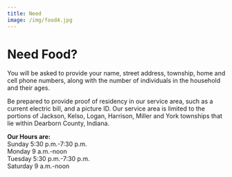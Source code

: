 ```yaml
---
title: Need
image: /img/food4.jpg
---
```

# Need Food?

You will be asked to provide your name, street address, township, home and cell phone numbers, along with the number of individuals in the household and their ages.

Be prepared to provide proof of residency in our service area, such as a current electric bill, and a picture ID. Our service area is limited to the portions of Jackson, Kelso, Logan, Harrison, Miller and York townships that lie within Dearborn County, Indiana.

<strong>Our Hours are:</strong><br/>
Sunday 5:30 p.m.-7:30 p.m.<br/>
Monday 9 a.m.-noon<br/>
Tuesday 5:30 p.m.-7:30 p.m.<br/>
Saturday 9 a.m.-noon

